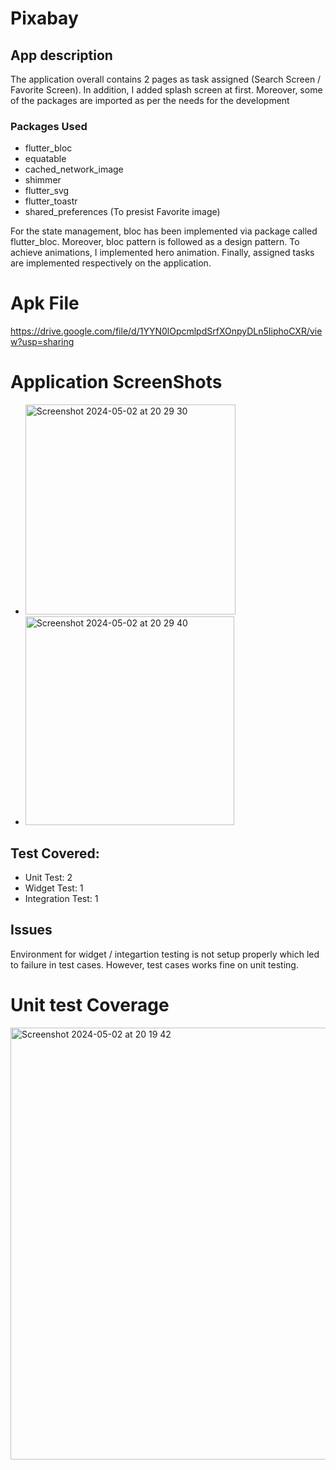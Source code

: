 # Pixabay
## App description
The application overall contains 2 pages as task assigned (Search Screen / Favorite Screen). In addition, I added splash screen at first. Moreover, some of the packages are imported as per the needs for the development
### Packages Used
- flutter_bloc
- equatable
- cached_network_image
- shimmer
- flutter_svg
- flutter_toastr
- shared_preferences (To presist Favorite image)
  
For the state management, bloc has been implemented via package called flutter_bloc. Moreover, bloc pattern is followed as a design pattern. To achieve animations, I implemented hero animation. Finally, assigned tasks are implemented respectively on the application.

# Apk File
https://drive.google.com/file/d/1YYN0lOpcmlpdSrfXOnpyDLn5IiphoCXR/view?usp=sharing

# Application ScreenShots
- <img width="336" alt="Screenshot 2024-05-02 at 20 29 30" src="https://github.com/Dawa1234/pixabay/assets/78782368/ae928008-40b2-4135-98d4-9913a7af51c3">

- <img width="334" alt="Screenshot 2024-05-02 at 20 29 40" src="https://github.com/Dawa1234/pixabay/assets/78782368/02271bea-22b4-4c86-ac28-364641423e86">



## Test Covered:
- Unit Test: 2
- Widget Test: 1
- Integration Test: 1

## Issues
Environment for widget / integartion testing is not setup properly which led to failure in test cases. However, test cases works fine on unit testing.

# Unit test Coverage
<img width="691" alt="Screenshot 2024-05-02 at 20 19 42" src="https://github.com/Dawa1234/pixabay/assets/78782368/14ae03eb-2169-46b8-858e-a51f1ba190b0">


